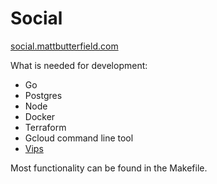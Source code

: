 # Social

<a href="https://social.mattbutterfield.com">social.mattbutterfield.com</a>

What is needed for development:
  - Go
  - Postgres
  - Node
  - Docker
  - Terraform
  - Gcloud command line tool 
  - [Vips](https://github.com/libvips/libvips)

Most functionality can be found in the Makefile.
